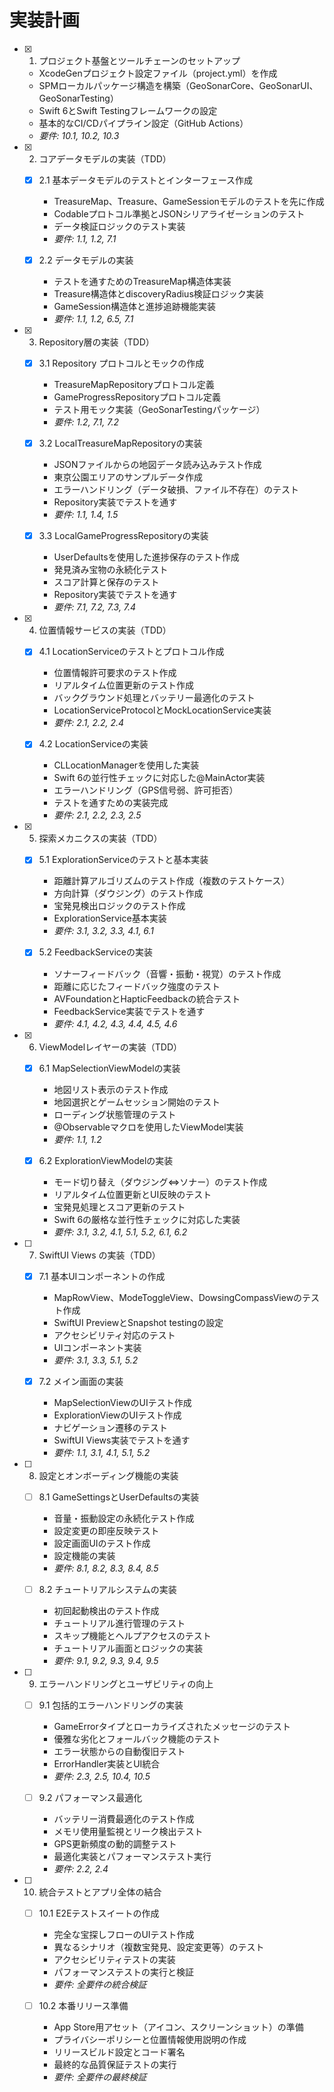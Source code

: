 # 実装計画

- [x] 1. プロジェクト基盤とツールチェーンのセットアップ
  - XcodeGenプロジェクト設定ファイル（project.yml）を作成
  - SPMローカルパッケージ構造を構築（GeoSonarCore、GeoSonarUI、GeoSonarTesting）
  - Swift 6とSwift Testingフレームワークの設定
  - 基本的なCI/CDパイプライン設定（GitHub Actions）
  - _要件: 10.1, 10.2, 10.3_

- [x] 2. コアデータモデルの実装（TDD）
  - [x] 2.1 基本データモデルのテストとインターフェース作成
    - TreasureMap、Treasure、GameSessionモデルのテストを先に作成
    - Codableプロトコル準拠とJSONシリアライゼーションのテスト
    - データ検証ロジックのテスト実装
    - _要件: 1.1, 1.2, 7.1_

  - [x] 2.2 データモデルの実装
    - テストを通すためのTreasureMap構造体実装
    - Treasure構造体とdiscoveryRadius検証ロジック実装
    - GameSession構造体と進捗追跡機能実装
    - _要件: 1.1, 1.2, 6.5, 7.1_

- [x] 3. Repository層の実装（TDD）
  - [x] 3.1 Repository プロトコルとモックの作成
    - TreasureMapRepositoryプロトコル定義
    - GameProgressRepositoryプロトコル定義
    - テスト用モック実装（GeoSonarTestingパッケージ）
    - _要件: 1.2, 7.1, 7.2_

  - [x] 3.2 LocalTreasureMapRepositoryの実装
    - JSONファイルからの地図データ読み込みテスト作成
    - 東京公園エリアのサンプルデータ作成
    - エラーハンドリング（データ破損、ファイル不存在）のテスト
    - Repository実装でテストを通す
    - _要件: 1.1, 1.4, 1.5_

  - [x] 3.3 LocalGameProgressRepositoryの実装
    - UserDefaultsを使用した進捗保存のテスト作成
    - 発見済み宝物の永続化テスト
    - スコア計算と保存のテスト
    - Repository実装でテストを通す
    - _要件: 7.1, 7.2, 7.3, 7.4_

- [x] 4. 位置情報サービスの実装（TDD）
  - [x] 4.1 LocationServiceのテストとプロトコル作成
    - 位置情報許可要求のテスト作成
    - リアルタイム位置更新のテスト作成
    - バックグラウンド処理とバッテリー最適化のテスト
    - LocationServiceProtocolとMockLocationService実装
    - _要件: 2.1, 2.2, 2.4_

  - [x] 4.2 LocationServiceの実装
    - CLLocationManagerを使用した実装
    - Swift 6の並行性チェックに対応した@MainActor実装
    - エラーハンドリング（GPS信号弱、許可拒否）
    - テストを通すための実装完成
    - _要件: 2.1, 2.2, 2.3, 2.5_

- [x] 5. 探索メカニクスの実装（TDD）
  - [x] 5.1 ExplorationServiceのテストと基本実装
    - 距離計算アルゴリズムのテスト作成（複数のテストケース）
    - 方向計算（ダウジング）のテスト作成
    - 宝発見検出ロジックのテスト作成
    - ExplorationService基本実装
    - _要件: 3.1, 3.2, 3.3, 4.1, 6.1_

  - [x] 5.2 FeedbackServiceの実装
    - ソナーフィードバック（音響・振動・視覚）のテスト作成
    - 距離に応じたフィードバック強度のテスト
    - AVFoundationとHapticFeedbackの統合テスト
    - FeedbackService実装でテストを通す
    - _要件: 4.1, 4.2, 4.3, 4.4, 4.5, 4.6_

- [x] 6. ViewModelレイヤーの実装（TDD）
  - [x] 6.1 MapSelectionViewModelの実装
    - 地図リスト表示のテスト作成
    - 地図選択とゲームセッション開始のテスト
    - ローディング状態管理のテスト
    - @Observableマクロを使用したViewModel実装
    - _要件: 1.1, 1.2_

  - [x] 6.2 ExplorationViewModelの実装
    - モード切り替え（ダウジング⇔ソナー）のテスト作成
    - リアルタイム位置更新とUI反映のテスト
    - 宝発見処理とスコア更新のテスト
    - Swift 6の厳格な並行性チェックに対応した実装
    - _要件: 3.1, 3.2, 4.1, 5.1, 5.2, 6.1, 6.2_

- [ ] 7. SwiftUI Views の実装（TDD）
  - [x] 7.1 基本UIコンポーネントの作成
    - MapRowView、ModeToggleView、DowsingCompassViewのテスト作成
    - SwiftUI PreviewとSnapshot testingの設定
    - アクセシビリティ対応のテスト
    - UIコンポーネント実装
    - _要件: 3.1, 3.3, 5.1, 5.2_

  - [x] 7.2 メイン画面の実装
    - MapSelectionViewのUIテスト作成
    - ExplorationViewのUIテスト作成
    - ナビゲーション遷移のテスト
    - SwiftUI Views実装でテストを通す
    - _要件: 1.1, 3.1, 4.1, 5.1, 5.2_

- [ ] 8. 設定とオンボーディング機能の実装
  - [ ] 8.1 GameSettingsとUserDefaultsの実装
    - 音量・振動設定の永続化テスト作成
    - 設定変更の即座反映テスト
    - 設定画面UIのテスト作成
    - 設定機能の実装
    - _要件: 8.1, 8.2, 8.3, 8.4, 8.5_

  - [ ] 8.2 チュートリアルシステムの実装
    - 初回起動検出のテスト作成
    - チュートリアル進行管理のテスト
    - スキップ機能とヘルプアクセスのテスト
    - チュートリアル画面とロジックの実装
    - _要件: 9.1, 9.2, 9.3, 9.4, 9.5_

- [ ] 9. エラーハンドリングとユーザビリティの向上
  - [ ] 9.1 包括的エラーハンドリングの実装
    - GameErrorタイプとローカライズされたメッセージのテスト
    - 優雅な劣化とフォールバック機能のテスト
    - エラー状態からの自動復旧テスト
    - ErrorHandler実装とUI統合
    - _要件: 2.3, 2.5, 10.4, 10.5_

  - [ ] 9.2 パフォーマンス最適化
    - バッテリー消費最適化のテスト作成
    - メモリ使用量監視とリーク検出テスト
    - GPS更新頻度の動的調整テスト
    - 最適化実装とパフォーマンステスト実行
    - _要件: 2.2, 2.4_

- [ ] 10. 統合テストとアプリ全体の結合
  - [ ] 10.1 E2Eテストスイートの作成
    - 完全な宝探しフローのUIテスト作成
    - 異なるシナリオ（複数宝発見、設定変更等）のテスト
    - アクセシビリティテストの実装
    - パフォーマンステストの実行と検証
    - _要件: 全要件の統合検証_

  - [ ] 10.2 本番リリース準備
    - App Store用アセット（アイコン、スクリーンショット）の準備
    - プライバシーポリシーと位置情報使用説明の作成
    - リリースビルド設定とコード署名
    - 最終的な品質保証テストの実行
    - _要件: 全要件の最終検証_
